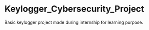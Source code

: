 # Keylogger_Cybersecurity_Project
Basic keylogger project made during internship for learning purpose.
